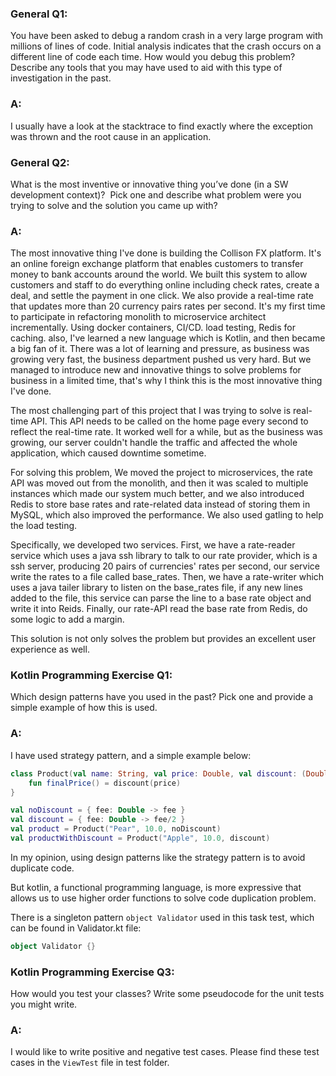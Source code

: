 ### General Q1:
You have been asked to debug a random crash in a very large program with millions of lines of code. Initial analysis indicates that the crash occurs on a different line of code each time.
How would you debug this problem? Describe any tools that you may have used to aid with this type of investigation in the past.

### A:

I usually have a look at the stacktrace to find exactly where the exception was thrown and the root cause in an application.


### General Q2:
What is the most inventive or innovative thing you’ve done (in a SW development context)? ​
Pick one​ and describe what problem were you trying to solve and the solution you came up with?

### A:
The most innovative thing I've done is building the Collison FX platform. It's an online foreign exchange platform that enables customers to transfer money to bank accounts around the world. 
We built this system to allow customers and staff to do everything online including check rates, create a deal, and settle the payment in one click. 
We also provide a real-time rate that updates more than 20 currency pairs rates per second. It's my first time to participate in refactoring monolith to microservice architect incrementally. 
Using docker containers, CI/CD. load testing, Redis for caching. also, I've learned a new language which is Kotlin, and then became a big fan of it. 
There was a lot of learning and pressure, as business was growing very fast, the business department pushed us very hard. 
But we managed to introduce new and innovative things to solve problems for business in a limited time, that's why I think this is the most innovative thing I've done.

The most challenging part of this project that I was trying to solve is real-time API. This API needs to be called on the home page every second to reflect the real-time rate. 
It worked well for a while, but as the business was growing, our server couldn't handle the traffic and affected the whole application, which caused downtime sometime. 

For solving this problem, We moved the project to microservices, the rate API was moved out from the monolith, and then it was scaled to multiple instances which made our system much better, 
and we also introduced Redis to store base rates and rate-related data instead of storing them in MySQL, which also improved the performance. We also used gatling to help the load testing.

Specifically, we developed two services. First, we have a rate-reader service which uses a java ssh library to talk to our rate provider, 
which is a ssh server, producing 20 pairs of currencies' rates per second, our service write the rates to a file called base_rates.
Then, we have a rate-writer which uses a java tailer library to listen on the base_rates file, if any new lines added to the file, this service can parse the line to a base rate object and write it into Reids.
Finally, our rate-API read the base rate from Redis, do some logic to add a margin.

This solution is not only solves the problem but provides an excellent user experience as well.


### Kotlin Programming​ ​Exercise Q1:
Which design patterns have you used in the past? Pick ​one​ and provide a ​simple​ example of how this is used.

### A:

I have used strategy pattern, and a simple example below:

```kotlin
class Product(val name: String, val price: Double, val discount: (Double) -> Double) {
    fun finalPrice() = discount(price)
}

val noDiscount = { fee: Double -> fee }
val discount = { fee: Double -> fee/2 }
val product = Product("Pear", 10.0, noDiscount)
val productWithDiscount = Product("Apple", 10.0, discount)
```

In my opinion, using design patterns like the strategy pattern is to avoid duplicate code. 

But kotlin, a functional programming language, is more expressive that allows us to use higher order functions to solve code duplication problem.

There is a singleton pattern `object Validator` used in this task test, which can be found in Validator.kt file:

```kotlin
object Validator {}
```

### Kotlin Programming​ ​Exercise Q3:
How would you test your classes? Write some pseudocode for the unit tests you might write.

### A:
I would like to write positive and negative test cases. Please find these test cases in the `ViewTest` file in test folder.
